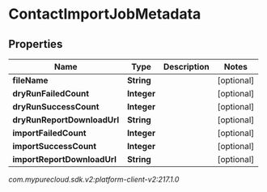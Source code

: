 # ContactImportJobMetadata


## Properties

| Name | Type | Description | Notes |
| ------------ | ------------- | ------------- | ------------- |
| **fileName** | **String** |  |  [optional] |
| **dryRunFailedCount** | **Integer** |  |  [optional] |
| **dryRunSuccessCount** | **Integer** |  |  [optional] |
| **dryRunReportDownloadUrl** | **String** |  |  [optional] |
| **importFailedCount** | **Integer** |  |  [optional] |
| **importSuccessCount** | **Integer** |  |  [optional] |
| **importReportDownloadUrl** | **String** |  |  [optional] |




_com.mypurecloud.sdk.v2:platform-client-v2:217.1.0_
